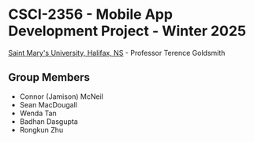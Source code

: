# CSCI-2356 - Mobile App Development Project - Winter 2025

[Saint Mary's University, Halifax, NS](https://smu.ca) - Professor Terence Goldsmith

## Group Members

* Connor (Jamison) McNeil
* Sean MacDougall
* Wenda Tan
* Badhan Dasgupta
* Rongkun Zhu
